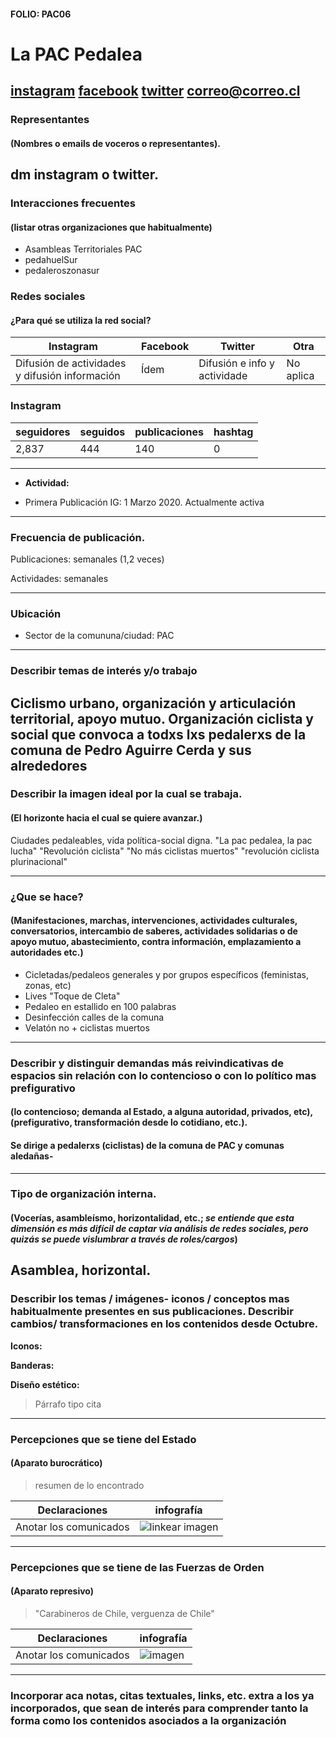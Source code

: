#### FOLIO: PAC06
# La PAC Pedalea

[instagram](https://www.instagram.com/lapacpedalea/)
[facebook]()
[twitter](https://twitter.com/PacPedalea)
<correo@correo.cl>
---

### Representantes
#### (Nombres o emails de voceros o representantes).
dm instagram o twitter. 
---
### Interacciones frecuentes
#### (listar otras organizaciones que habitualmente)
* Asambleas Territoriales PAC 
* pedahuelSur 
* pedaleroszonasur


### Redes sociales
#### ¿Para qué se utiliza la red social?
| Instagram | Facebook | Twitter | Otra 
|---|---|---|---|
|Difusión de actividades y difusión información|Ídem|Difusión e info y actividade| No aplica|

### **Instagram**
| seguidores | seguidos | publicaciones | hashtag 
|---|---|---|---|
|2,837|444|140| 0

---

* **Actividad:**   

* Primera Publicación IG: 1 Marzo 2020. Actualmente activa

---
### Frecuencia de publicación.

Publicaciones: semanales (1,2 veces)

Actividades: semanales 

---
### Ubicación
* Sector de la comununa/ciudad: PAC 

---
### Describir temas de interés y/o trabajo
Ciclismo urbano, organización y articulación territorial, apoyo mutuo. Organización ciclista y social que convoca a todxs lxs pedalerxs de la comuna de Pedro Aguirre Cerda y sus alrededores 
---
### Describir la imagen ideal por la cual se trabaja.
#### (El horizonte hacia el cual se quiere avanzar.)
Ciudades pedaleables, vida política-social digna. "La pac pedalea, la pac lucha" "Revolución ciclista" "No más ciclistas muertos" "revolución ciclista plurinacional" 


---
### ¿Que se hace?
#### (Manifestaciones, marchas, intervenciones, actividades culturales, conversatorios, intercambio de saberes, actividades solidarias o de apoyo mutuo, abastecimiento, contra información, emplazamiento a autoridades etc.)
* Cicletadas/pedaleos generales y por grupos específicos (feministas, zonas, etc)
* Lives "Toque de Cleta"
* Pedaleo en estallido en 100 palabras
* Desinfección calles de la comuna 
* Velatón no + ciclistas muertos 


---
### Describir y distinguir demandas más reivindicativas de espacios sin relación con lo contencioso o con lo político mas prefigurativo
#### (lo contencioso; demanda al Estado, a alguna autoridad, privados, etc), (prefigurativo, transformación desde lo cotidiano, etc.).
#### Se dirige a pedalerxs (ciclistas) de la comuna de PAC y comunas aledañas-
---
### Tipo de organización interna.
#### (Vocerías, asambleísmo, horizontalidad, etc.; *se entiende que esta dimensión es más difícil de captar vía análisis de redes sociales, pero quizás se puede vislumbrar a través de roles/cargos*)
Asamblea, horizontal. 
---
### Describir los temas / imágenes- iconos / conceptos mas habitualmente presentes en sus publicaciones. Describir cambios/ transformaciones en los contenidos desde Octubre.

**Iconos:**

**Banderas:**

**Diseño estético:**

> Párrafo tipo cita 

---
### Percepciones que se tiene del Estado
#### (Aparato burocrático)
> resumen de lo encontrado

| Declaraciones | infografía | 
|---|---|
|Anotar los comunicados | ![linkear imagen]() |

---
### Percepciones que se tiene de las Fuerzas de Orden
#### (Aparato represivo)
> "Carabineros de Chile, verguenza de Chile"

| Declaraciones | infografía | 
|---|---|
|Anotar los comunicados | ![imagen]() |


---
### Incorporar aca notas, citas textuales, links, etc. extra a los ya incorporados, que sean de interés para comprender tanto la forma como los contenidos asociados a la organización